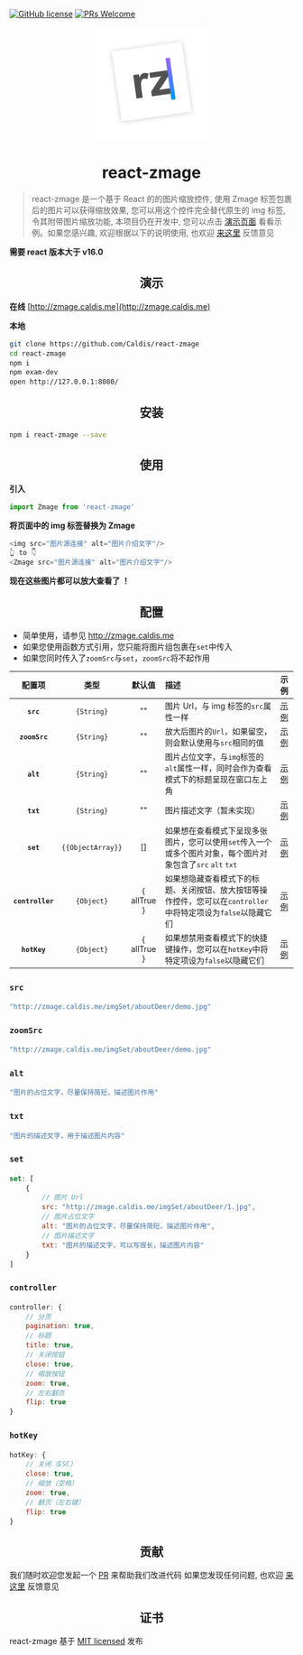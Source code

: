 [![GitHub license](https://img.shields.io/badge/license-MIT-blue.svg)](https://github.com/facebook/react/blob/master/LICENSE) [![PRs Welcome](https://img.shields.io/badge/PRs-welcome-brightgreen.svg)](CONTRIBUTING.md#pull-requests)

<div align="center">
  <a href="https://github.com/Caldis/react-zmage">
    <img width="200" height="200"
      src="docs/logo.png">
  </a>
  <h1>react-zmage</h1>
</div>

> react-zmage 是一个基于 React 的的图片缩放控件, 使用 Zmage 标签包裹后的图片可以获得缩放效果, 您可以用这个控件完全替代原生的 img 标签, 令其附带图片缩放功能, 本项目仍在开发中, 您可以点击 [演示页面](http://zmage.caldis.me) 看看示例。如果您感兴趣, 欢迎根据以下的说明使用, 也欢迎 [来这里](https://github.com/Caldis/react-zmage/issues) 反馈意见

**需要 react 版本大于 v16.0**
<h2 align="center">演示</h2>

**在线**
[http://zmage.caldis.me](http://zmage.caldis.me)

**本地**
```bash
git clone https://github.com/Caldis/react-zmage
cd react-zmage
npm i
npm exam-dev
open http://127.0.0.1:8080/
```


<h2 align="center">安装</h2>

```bash
npm i react-zmage --save
```


<h2 align="center">使用</h2>


**引入**
```js
import Zmage from 'react-zmage'
```

**将页面中的 img 标签替换为 Zmage**
```js
<img src="图片源连接" alt="图片介绍文字"/>
👆 to 👇
<Zmage src="图片源连接" alt="图片介绍文字"/>
```

**现在这些图片都可以放大查看了 ！**


<h2 align="center">配置</h2>

- 简单使用，请参见 http://zmage.caldis.me
- 如果您使用函数方式引用，您只能将图片组包裹在`set`中传入
- 如果您同时传入了`zoomSrc`与`set`，`zoomSrc`将不起作用

|配置项|类型|默认值|描述|示例|
|:--:|:--:|:-----:|:-----|:----------|
| **`src`** | `{String}` | "" | 图片 Url，与 img 标签的`src`属性一样 | [示例](https://github.com/Caldis/react-zmage#src) |
| **`zoomSrc`** | `{String}` | "" | 放大后图片的`Url`，如果留空，则会默认使用与`src`相同的值 | [示例](https://github.com/Caldis/react-zmage#zoomSrc) |
| **`alt`** | `{String}` | "" | 图片占位文字，与`img`标签的`alt`属性一样，同时会作为查看模式下的标题呈现在窗口左上角 | [示例](https://github.com/Caldis/react-zmage#alt) |
| **`txt`** | `{String}` | "" | 图片描述文字（暂未实现） | [示例](https://github.com/Caldis/react-zmage#txt) |
| **`set`** | `{{ObjectArray}}` | [] | 如果想在查看模式下呈现多张图片，您可以使用`set`传入一个或多个图片对象，每个图片对象包含了`src` `alt` `txt` | [示例](https://github.com/Caldis/react-zmage#set) |
| **`controller`** | `{Object}` | { allTrue } | 如果想隐藏查看模式下的标题、关闭按钮、放大按钮等操作控件，您可以在`controller`中将特定项设为`false`以隐藏它们 | [示例](https://github.com/Caldis/react-zmage#controller) |
| **`hotKey`** | `{Object}` | { allTrue } | 如果想禁用查看模式下的快捷键操作，您可以在`hotKey`中将特定项设为`false`以隐藏它们 | [示例](https://github.com/Caldis/react-zmage#hotKey) |

### `src`
```js
"http://zmage.caldis.me/imgSet/aboutDeer/demo.jpg"
```

### `zoomSrc`
```js
"http://zmage.caldis.me/imgSet/aboutDeer/demo.jpg"
```

### `alt`
```js
"图片的占位文字，尽量保持简短，描述图片作用"
```

### `txt`
```js
"图片的描述文字，用于描述图片内容"
```

### `set`
```js
set: [
    {
        // 图片 Url
        src: "http://zmage.caldis.me/imgSet/aboutDeer/1.jpg",
        // 图片占位文字
        alt: "图片的占位文字，尽量保持简短，描述图片作用",
        // 图片描述文字
        txt: "图片的描述文字，可以写很长，描述图片内容"
    }
]
```

### `controller`
```js
controller: {
    // 分页
    pagination: true,
    // 标题
    title: true,
    // 关闭按钮
    close: true,
    // 缩放按钮
    zoom: true,
    // 左右翻页
    flip: true
}
```

### `hotKey`
```js
hotKey: {
    // 关闭（ESC）
    close: true,
    // 缩放（空格）
    zoom: true,
    // 翻页（左右键）
    flip: true
}
```

<h2 align="center">贡献</h2>

我们随时欢迎您发起一个 [PR](https://github.com/Caldis/react-zmage/pulls) 来帮助我们改进代码
如果您发现任何问题, 也欢迎 [来这里](https://github.com/Caldis/react-zmage/issues) 反馈意见


<h2 align="center">证书</h2>

react-zmage 基于 [MIT licensed](./LICENSE) 发布